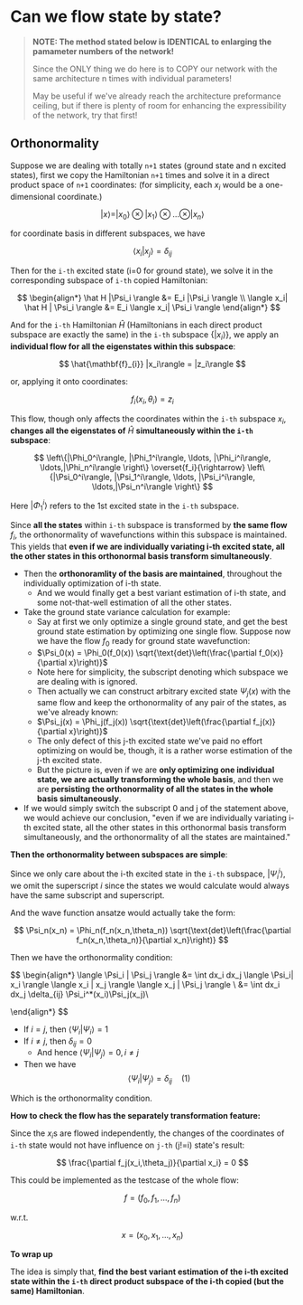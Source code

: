 # Can we flow state by state?

> **NOTE: The method stated below is IDENTICAL to enlarging the pamameter numbers of the network!**
>
> Since the ONLY thing we do here is to COPY our network with the same architecture n times with individual parameters!
>
> May be useful if we've already reach the architecture preformance ceiling, but if there is plenty of room for enhancing the expressibility of the network, try that first!

## Orthonormality

Suppose we are dealing with totally `n+1` states (ground state
and n excited states), first we
copy the Hamiltonian `n+1` times and solve it in a
direct product space of `n+1` coordinates: (for simplicity, each $x_i$ would be a one-dimensional coordinate.)

$$
|x\rangle = |x_0\rangle \otimes |x_1\rangle \otimes \ldots \otimes |x_n\rangle
$$

for coordinate basis in different subspaces, we have

$$
\langle x_i|x_j \rangle = \delta_{ij}
$$

Then for the `i-th` excited state (i=0 for ground state), we 
solve it in the corresponding subspace of `i-th` copied Hamiltonian:

$$
\begin{align*}
    \hat H |\Psi_i \rangle &= E_i |\Psi_i \rangle \\
    \langle x_i| \hat H | \Psi_i \rangle &= E_i \langle x_i| \Psi_i \rangle
\end{align*}
$$

And for the `i-th` Hamiltonian $\hat H$ (Hamiltonians in each direct
product subspace are exactly the same) in the `i-th` subspace $\left\{|x_i\rangle\right\}$, we apply an **individual flow for all the
eigenstates within this subspace**:

$$
\hat{\mathbf{f}_{i}} |x_i\rangle = |z_i\rangle
$$

or, applying it onto coordinates:

$$
f_i(x_i,\theta_i) = z_i
$$

This flow, though only affects the coordinates within the
`i-th` subspace $x_i$, **changes all the eigenstates
of** $\hat H$ **simultaneously within the `i-th` subspace**:

$$
\left\{|\Phi_0^i\rangle, |\Phi_1^i\rangle, \ldots, |\Phi_i^i\rangle, \ldots,|\Phi_n^i\rangle \right\} \overset{f_i}{\rightarrow}
\left\{|\Psi_0^i\rangle, |\Psi_1^i\rangle, \ldots, |\Psi_i^i\rangle, \ldots,|\Psi_n^i\rangle \right\}
$$

Here $|\Phi_1^i\rangle$ refers to the 1st excited state in the
`i-th` subspace.

Since **all the states** within `i-th` subspace is transformed
by **the same flow** $f_i$, the orthonormality of wavefunctions
within this subspace is maintained. This yields that **even if
we are individually variating i-th excited state, all the other
states in this orthonormal basis transform simultaneously**.
- Then the **orthonoramlity of the basis are maintained**, throughout
the individually optimization of i-th state.
  - And we would finally get a best variant estimation of i-th
state, and some not-that-well estimation of all the other states.
- Take the ground state variance calculation for example:
  - Say at first we only optimize a single ground state, and get the best ground state estimation by optimizing one single flow. Suppose now we have the flow $f_0$ ready for ground state wavefunction:
  - $\Psi_0(x) = \Phi_0(f_0(x)) \sqrt{\text{det}\left(\frac{\partial f_0(x)}{\partial x}\right)}$
  - Note here for simplicity, the subscript denoting which subspace we are dealing with is ignored.
  - Then actually we can construct arbitrary excited state $\Psi_j(x)$ with the same flow and keep the orthonormality of any pair of the states, as we've already known:
  - $\Psi_j(x) = \Phi_j(f_j(x)) \sqrt{\text{det}\left(\frac{\partial f_j(x)}{\partial x}\right)}$
  - The only defect of this j-th excited state we've paid no effort optimizing on would be, though, it is a rather worse estimation of the j-th excited state.
  - But the picture is, even if we are **only optimizing one individual state, we are actually transforming the whole basis**, and then we are **persisting the orthonormality of all the states in the whole basis simultaneously**.
- If we would simply switch the subscript 0 and j of the statement above, we would achieve our conclusion, "even if we are individually variating i-th excited state, all the other states in this orthonormal basis transform simultaneously, and the orthonormality of all the states are maintained."

**Then the orthonormality between subspaces are simple**:

Since we only care about the i-th excited state in the `i-th`
subspace, $|\Psi_i^i\rangle$, we omit the superscript $i$ since
the states we would calculate would always have the same subscript
and superscript.



And the wave function ansatze would actually take the form:

$$
\Psi_n(x_n) = \Phi_n(f_n(x_n,\theta_n)) \sqrt{\text{det}\left(\frac{\partial f_n(x_n,\theta_n)}{\partial x_n}\right)}
$$

Then we have the orthonormality condition:

$$
\begin{align*}
    \langle \Psi_i | \Psi_j \rangle &= \int dx_i dx_j \langle
            \Psi_i| x_i \rangle \langle x_i | x_j \rangle
            \langle x_j | \Psi_j \rangle \\
            &= \int dx_i dx_j \delta_{ij} \Psi_i^*(x_i)\Psi_j(x_j)\\

\end{align*}
$$

- If $i=j$, then $\langle \Psi_i | \Psi_i \rangle = 1$
- If $i \neq j$, then $\delta_{ij}=0$
  - And hence $\langle \Psi_i | \Psi_j \rangle = 0, i \neq j$
- Then we have
$$
\langle \Psi_i | \Psi_j \rangle = \delta_{ij} \quad (1)
$$

Which is the orthonormality condition.

**How to check the flow has the separately transformation feature:**

Since the $x_i$s are flowed independently, the changes of the coordinates
of `i-th` state would not have influence on `j-th` (j!=i) state's result:

$$
\frac{\partial f_j(x_i,\theta_j)}{\partial x_i} = 0
$$

This could be implemented as the testcase of the whole flow:

$$
f = (f_0,f_1,\ldots,f_n)
$$

w.r.t.

$$
x = (x_0,x_1,\ldots,x_n)
$$

**To wrap up**

The idea is simply that, **find the best variant estimation of the i-th excited state within the `i-th` direct product subspace of the i-th copied (but the same) Hamiltonian**.
